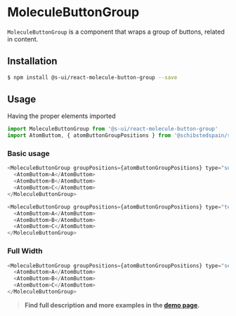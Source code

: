 # MoleculeButtonGroup

`MoleculeButtonGroup` is a component that wraps a group of buttons, related in content.

## Installation

```sh
$ npm install @s-ui/react-molecule-button-group --save
```

## Usage

Having the proper elements imported 

```js
import MoleculeButtonGroup from '@s-ui/react-molecule-button-group'
import AtomButtom, { atomButtonGroupPositions } from '@schibstedspain/sui-atom-button'
```

### Basic usage

```js
<MoleculeButtonGroup groupPositions={atomButtonGroupPositions} type="secondary">
  <AtomButtom>A</AtomButtom>
  <AtomButtom>B</AtomButtom>
  <AtomButtom>C</AtomButtom>
</MoleculeButtonGroup>
```

```js
<MoleculeButtonGroup groupPositions={atomButtonGroupPositions} type="tertiary" negative>
  <AtomButtom>A</AtomButtom>
  <AtomButtom>B</AtomButtom>
  <AtomButtom>C</AtomButtom>
</MoleculeButtonGroup>
```

### Full Width

```js
<MoleculeButtonGroup groupPositions={atomButtonGroupPositions} type="secondary" fullWidth>
  <AtomButtom>A</AtomButtom>
  <AtomButtom>B</AtomButtom>
  <AtomButtom>C</AtomButtom>
</MoleculeButtonGroup>
```

> **Find full description and more examples in the [demo page](https://sui-components.now.sh/workbench/molecule/buttonGroup).**
